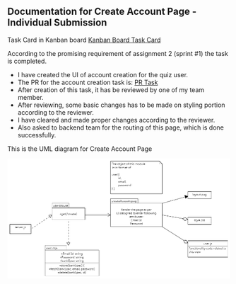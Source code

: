 ## Documentation for Create Account Page - Individual Submission

Task Card in Kanban board [Kanban Board Task Card](https://github.com/MUN-COMP6905/project-eteam/issues/32)

According to the promising requirement of assignment 2 (sprint #1) the task is completed.

- I have created the UI of account creation for the quiz user. 
- The PR for the account creation task is: [PR Task](https://github.com/MUN-COMP6905/project-eteam/pull/57)
- After creation of this task, it has be reviewed by one of my team member.
- After reviewing, some basic changes has to be made on styling portion according to the reviewer.
- I have cleared and made proper changes according to the reviewer. 
- Also asked to backend team for the routing of this page, which is done successfully.   

This is the UML diagram for Create Account Page

!["Create Account Page UML"](/doc/images/createAccountPageUML.png)